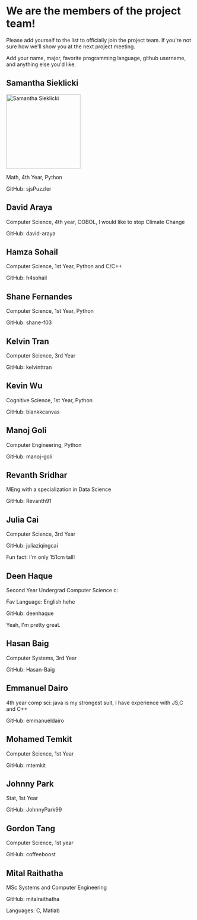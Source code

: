 # We are the members of the project team!

Please add yourself to the list to officially join the project team.
If you're not sure how we'll show you at the next project meeting.

Add your name, major, favorite programming language, github username, and anything else you'd like.

## Samantha Sieklicki
<p align="left">
  <img src="images/SamanthaSieklicki.jpg" width="200" title="Samantha Sieklicki">
</p>
Math, 4th Year, Python

GitHub: sjsPuzzler

## David Araya
Computer Science, 4th year, COBOL, I would like to stop Climate Change

GitHub: david-araya

## Hamza Sohail
Computer Science, 1st Year, Python and C/C++

GitHub: h4sohail

## Shane Fernandes

Computer Science, 1st Year, Python

GitHub: shane-f03

## Kelvin Tran
Computer Science, 3rd Year

GitHub: kelvinttran

## Kevin Wu

Cognitive Science, 1st Year, Python

GitHub: blankkcanvas

## Manoj Goli
Computer Engineering, Python

GitHub: manoj-goli

## Revanth Sridhar
MEng with a specialization in Data Science

GitHub: Revanth91

## Julia Cai
Computer Science, 3rd Year

GitHub: juliaziqingcai

Fun fact: I'm only 151cm tall!

## Deen Haque
Second Year Undergrad Computer Science c:

Fav Language: English hehe

GitHub: deenhaque

Yeah, I'm pretty great.

## Hasan Baig
Computer Systems, 3rd Year

GitHub: Hasan-Baig

## Emmanuel Dairo
4th year comp sci: java is my strongest suit, I have experience with JS,C and C++

GitHub: emmanueldairo

## Mohamed Temkit
Computer Science, 1st Year

GitHub: mtemkit

## Johnny Park
Stat, 1st Year

GitHub: JohnnyPark99

## Gordon Tang
Computer Science, 1st year

GitHub: coffeeboost

## Mital Raithatha
MSc Systems and Computer Engineering

GitHub: mitalraithatha

Languages: C, Matlab

